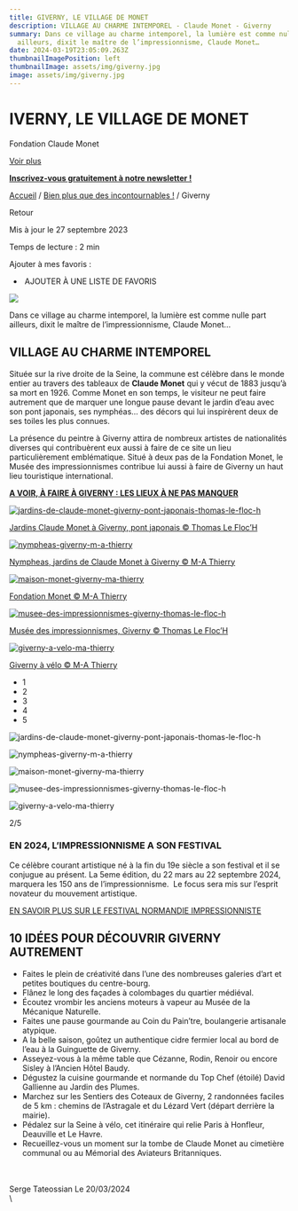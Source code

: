 ```yaml
---
title: GIVERNY, LE VILLAGE DE MONET
description: VILLAGE AU CHARME INTEMPOREL - Claude Monet - Giverny
summary: Dans ce village au charme intemporel, la lumière est comme nulle part
  ailleurs, dixit le maître de l’impressionnisme, Claude Monet…
date: 2024-03-19T23:05:09.263Z
thumbnailImagePosition: left
thumbnailImage: assets/img/giverny.jpg
image: assets/img/giverny.jpg
---
```

<!--StartFragment-->

# IVERNY, LE VILLAGE DE MONET

Fondation Claude Monet

[Voir plus](https://www.normandie-tourisme.fr/les-incontournables/giverny/#breadcrumbs)

**[Inscrivez-vous gratuitement à notre newsletter !](https://www.normandie-tourisme.fr/preparer-son-sejour/informations-pratiques/inscription-newsletter/?utm_source=bandeau-notif&utm_medium=banner&utm_campaign=inscription-eletter-250123)**

[Accueil](https://www.normandie-tourisme.fr/) / [Bien plus que des incontournables !](https://www.normandie-tourisme.fr/les-incontournables/) / Giverny

Retour

Mis à jour le 27 septembre 2023

Temps de lecture : 2 min

Ajouter à mes favoris :

*  AJOUTER À UNE LISTE DE FAVORIS

![](https://www.normandie-tourisme.fr/wp-content/uploads/2020/03/Miniature-carte-giverny-300x300.jpg)

Dans ce village au charme intemporel, la lumière est comme nulle part ailleurs, dixit le maître de l’impressionnisme, Claude Monet…

## VILLAGE AU CHARME INTEMPOREL

Située sur la rive droite de la Seine, la commune est célèbre dans le monde entier au travers des tableaux de **Claude Monet** qui y vécut de 1883 jusqu’à sa mort en 1926. Comme Monet en son temps, le visiteur ne peut faire autrement que de marquer une longue pause devant le jardin d’eau avec son pont japonais, ses nymphéas… des décors qui lui inspirèrent deux de ses toiles les plus connues.

La présence du peintre à Giverny attira de nombreux artistes de nationalités diverses qui contribuèrent eux aussi à faire de ce site un lieu particulièrement emblématique. Situé à deux pas de la Fondation Monet, le Musée des impressionnismes contribue lui aussi à faire de Giverny un haut lieu touristique international.

**[A VOIR, À FAIRE À GIVERNY : LES LIEUX À NE PAS MANQUER](https://www.normandie-tourisme.fr/les-incontournables/giverny/a-visiter-a-faire-a-giverny/)**

[![jardins-de-claude-monet-giverny-pont-japonais-thomas-le-floc-h](https://www.normandie-tourisme.fr/wp-content/uploads/2023/06/jardins-de-claude-monet-giverny-pont-japonais-thomas-le-floc-h-1600x900.jpg)](https://www.normandie-tourisme.fr/wp-content/uploads/2023/06/jardins-de-claude-monet-giverny-pont-japonais-thomas-le-floc-h-1600x900.jpg "jardins-de-claude-monet-giverny-pont-japonais-thomas-le-floc-h")

[Jardins Claude Monet à Giverny, pont japonais © Thomas Le Floc’H](https://www.normandie-tourisme.fr/wp-content/uploads/2023/06/jardins-de-claude-monet-giverny-pont-japonais-thomas-le-floc-h-1600x900.jpg "jardins-de-claude-monet-giverny-pont-japonais-thomas-le-floc-h")

[![nympheas-giverny-m-a-thierry](https://www.normandie-tourisme.fr/wp-content/uploads/2023/06/nympheas-giverny-m-a-thierry-1600x900.jpg)](https://www.normandie-tourisme.fr/wp-content/uploads/2023/06/nympheas-giverny-m-a-thierry-1600x900.jpg "nympheas-giverny-m-a-thierry")

[Nympheas, jardins de Claude Monet à Giverny © M-A Thierry](https://www.normandie-tourisme.fr/wp-content/uploads/2023/06/nympheas-giverny-m-a-thierry-1600x900.jpg "nympheas-giverny-m-a-thierry")

[![maison-monet-giverny-ma-thierry](https://www.normandie-tourisme.fr/wp-content/uploads/2022/08/maison-monet-giverny-ma-thierry-1600x900.jpg)](https://www.normandie-tourisme.fr/wp-content/uploads/2022/08/maison-monet-giverny-ma-thierry-1600x900.jpg "maison-monet-giverny-ma-thierry")

[Fondation Monet © M-A Thierry](https://www.normandie-tourisme.fr/wp-content/uploads/2022/08/maison-monet-giverny-ma-thierry-1600x900.jpg "maison-monet-giverny-ma-thierry")

[![musee-des-impressionnismes-giverny-thomas-le-floc-h](https://www.normandie-tourisme.fr/wp-content/uploads/2023/06/musee-des-impressionnismes-giverny-thomas-le-floc-h-1600x900.jpg)](https://www.normandie-tourisme.fr/wp-content/uploads/2023/06/musee-des-impressionnismes-giverny-thomas-le-floc-h-1600x900.jpg "musee-des-impressionnismes-giverny-thomas-le-floc-h")

[Musée des impressionnismes, Giverny © Thomas Le Floc’H](https://www.normandie-tourisme.fr/wp-content/uploads/2023/06/musee-des-impressionnismes-giverny-thomas-le-floc-h-1600x900.jpg "musee-des-impressionnismes-giverny-thomas-le-floc-h")

[![giverny-a-velo-ma-thierry](https://www.normandie-tourisme.fr/wp-content/uploads/2023/06/giverny-a-velo-ma-thierry-1600x900.jpg)](https://www.normandie-tourisme.fr/wp-content/uploads/2023/06/giverny-a-velo-ma-thierry-1600x900.jpg "giverny-a-velo-ma-thierry")

[Giverny à vélo © M-A Thierry](https://www.normandie-tourisme.fr/wp-content/uploads/2023/06/giverny-a-velo-ma-thierry-1600x900.jpg "giverny-a-velo-ma-thierry")

* 1
* 2
* 3
* 4
* 5

![jardins-de-claude-monet-giverny-pont-japonais-thomas-le-floc-h](https://www.normandie-tourisme.fr/wp-content/uploads/2023/06/jardins-de-claude-monet-giverny-pont-japonais-thomas-le-floc-h-200x133.jpg)

![nympheas-giverny-m-a-thierry](https://www.normandie-tourisme.fr/wp-content/uploads/2023/06/nympheas-giverny-m-a-thierry-200x133.jpg)

![maison-monet-giverny-ma-thierry](https://www.normandie-tourisme.fr/wp-content/uploads/2022/08/maison-monet-giverny-ma-thierry-200x133.jpg)

![musee-des-impressionnismes-giverny-thomas-le-floc-h](https://www.normandie-tourisme.fr/wp-content/uploads/2023/06/musee-des-impressionnismes-giverny-thomas-le-floc-h-200x133.jpg)

![giverny-a-velo-ma-thierry](https://www.normandie-tourisme.fr/wp-content/uploads/2023/06/giverny-a-velo-ma-thierry-200x133.jpg)

2/5

### EN 2024, L’IMPRESSIONNISME A SON FESTIVAL

Ce célèbre courant artistique né à la fin du 19e siècle a son festival et il se conjugue au présent. La 5eme édition, du 22 mars au 22 septembre 2024, marquera les 150 ans de l’impressionnisme.  Le focus sera mis sur l’esprit novateur du mouvement artistique.

[EN SAVOIR PLUS SUR LE FESTIVAL NORMANDIE IMPRESSIONNISTE](https://www.normandie-tourisme.fr/evenement/festival-normandie-impressionniste/)

## 10 IDÉES POUR DÉCOUVRIR GIVERNY AUTREMENT

* Faites le plein de créativité dans l’une des nombreuses galeries d’art et petites boutiques du centre-bourg.
* Flânez le long des façades à colombages du quartier médiéval.
* Écoutez vrombir les anciens moteurs à vapeur au Musée de la Mécanique Naturelle.
* Faites une pause gourmande au Coin du Pain’tre, boulangerie artisanale atypique.
* A la belle saison, goûtez un authentique cidre fermier local au bord de l’eau à la Guinguette de Giverny.
* Asseyez-vous à la même table que Cézanne, Rodin, Renoir ou encore Sisley à l’Ancien Hôtel Baudy.
* Dégustez la cuisine gourmande et normande du Top Chef (étoilé) David Gallienne au Jardin des Plumes.
* Marchez sur les Sentiers des Coteaux de Giverny, 2 randonnées faciles de 5 km : chemins de l’Astragale et du Lézard Vert (départ derrière la mairie).
* Pédalez sur la Seine à vélo, cet itinéraire qui relie Paris à Honfleur, Deauville et Le Havre.
* Recueillez-vous un moment sur la tombe de Claude Monet au cimetière communal ou au Mémorial des Aviateurs Britanniques.

\
\
S﻿erge Tateossian Le 20/03/2024\
\
<!--EndFragment-->